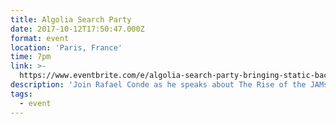 ```yaml
---
title: Algolia Search Party
date: 2017-10-12T17:50:47.000Z
format: event
location: 'Paris, France'
time: 7pm
link: >-
  https://www.eventbrite.com/e/algolia-search-party-bringing-static-back-tickets-37754336236
description: 'Join Rafael Conde as he speaks about The Rise of the JAMstack '
tags:
  - event
---
```



